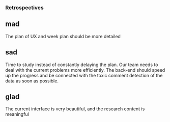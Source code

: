 ### Retrospectives
## mad
The plan of UX and week plan should be more detailed
## sad
Time to study instead of constantly delaying the plan.
Our team needs to deal with the current problems more efficiently.
The back-end should speed up the progress and be connected with the toxic comment detection of the data as soon as possible. 


## glad
The current interface is very beautiful, and the research content is meaningful
